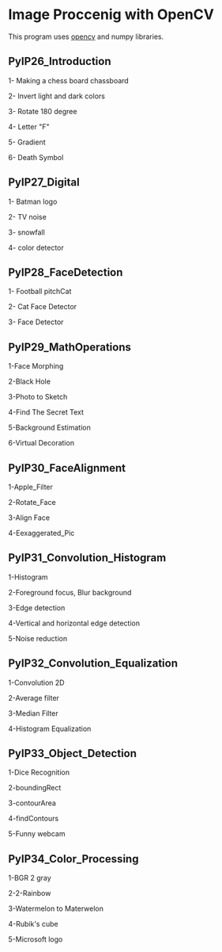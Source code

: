 # Image Proccenig with OpenCV
This program uses [opencv](https://github.com/opencv/opencv) and numpy libraries.

## PyIP26_Introduction

 1- Making a chess board chassboard

2- Invert light and dark colors

3- Rotate 180 degree

4- Letter "F"

5- Gradient

6- Death Symbol

## PyIP27_Digital
1- Batman logo

2- TV noise

3- snowfall

4- color detector

## PyIP28_FaceDetection
1- Football pitchCat 

2- Cat Face Detector

3- Face Detector

## PyIP29_MathOperations
1-Face Morphing

2-Black Hole

3-Photo to Sketch

4-Find The Secret Text

5-Background Estimation

6-Virtual Decoration

## PyIP30_FaceAlignment
1-Apple_Filter

2-Rotate_Face

3-Align Face

4-Eexaggerated_Pic

## PyIP31_Convolution_Histogram
1-Histogram 

2-Foreground focus, Blur background

3-Edge detection

4-Vertical and horizontal edge detection

5-Noise reduction

## PyIP32_Convolution_Equalization
1-Convolution 2D

2-Average filter

3-Median Filter

4-Histogram Equalization

## PyIP33_Object_Detection
1-Dice Recognition

2-boundingRect

3-contourArea

4-findContours

5-Funny webcam

## PyIP34_Color_Processing
1-BGR 2 gray

2-2-Rainbow

3-Watermelon to Materwelon

4-Rubik's cube

5-Microsoft logo






